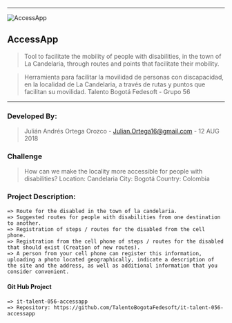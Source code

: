 
---
![AccessApp](https://github.com/TalentoBogotaFedesoft/it-talent-056-accessapp/blob/master/AccessApp%20Project/Logo/AccessAppLogo.png)
## AccessApp
>Tool to facilitate the mobility of people with disabilities, in the town of La Candelaria, through routes and points that facilitate their mobility.

>Herramienta para facilitar la movilidad de personas con discapacidad, en la localidad de La Candelaria, a través de rutas y puntos que facilitan su movilidad.
>Talento Bogotá Fedesoft - Grupo 56
---

### Developed By:
> Julián Andrés Ortega Orozco - Julian.Ortega16@gmail.com - 12 AUG 2018

### Challenge
>How can we make the locality more accessible for people with disabilities?
>Location: Candelaria
>City: Bogotá
>Country: Colombia


### Project Description: 
```
=> Route for the disabled in the town of la candelaria.
=> Suggested routes for people with disabilities from one destination to another.
=> Registration of steps / routes for the disabled from the cell phone.
=> Registration from the cell phone of steps / routes for the disabled that should exist (Creation of new routes).
=> A person from your cell phone can register this information, uploading a photo located geographically, indicate a description of the site and the address, as well as additional information that you consider convenient.
```

#### Git Hub Project
```
=> it-talent-056-accessapp
=> Repository: https://github.com/TalentoBogotaFedesoft/it-talent-056-accessapp
```
